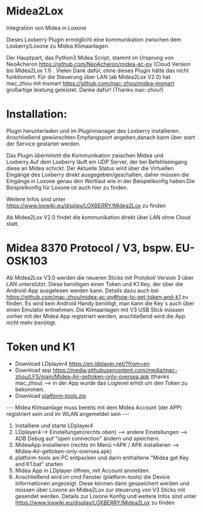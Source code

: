 # Midea2Lox
Integration von Midea in Loxone

Dieses Loxberry Plugin ermöglicht eine kommunikation zwischen dem Loxberry/Loxone zu Midea Klimaanlagen.

Der Hauptpart, das Python3 Midea Script, stammt im Ursprung von NeoAcheron https://github.com/NeoAcheron/midea-ac-py (Cloud Version bis Midea2Lox 1.1) . Vielen Dank dafür, ohne dieses Plugin hätte das nicht funktioniert.
Für die Steuerung über LAN (ab Midea2Lox V2.0) hat mac_zhou mit msmart https://github.com/mac-zhou/midea-msmart großartige leistung geleistet. Danke dafür! (Thanks mac-zhou!)

# Installation:
Plugin herunterladen und im Pluginmanager des Loxberry installieren.
Anschließend gewünschten Empfangsport angeben,danach kann über start der Service gestartet werden.

Das Plugin übernimmt die Kommunikation zwischen Midea und Loxberry.Auf dem Loxberry läuft ein UDP Server, der bei Befehlseingang diese an Midea schickt. Der Aktuelle Status wird über die Virtuellen Eingänge des Loxberry direkt ausgegeben/geschalten,
daher müssen die Eingänge in Loxone genau den Wortlaut wie in der Beispielkonfig haben.Die Beispielkonfig für Loxone ist auch hier zu finden.

Weitere Infos sind unter https://www.loxwiki.eu/display/LOXBERRY/Midea2Lox zu finden

Ab Midea2Lox V2.0 findet die kommunikation direkt über LAN ohne Cloud statt. 

# Midea 8370 Protocol / V3, bspw. EU-OSK103
Ab Midea2Lox V3.0 werden die neueren Sticks mit Protokoll Version 3 über LAN unterstützt.
Diese benötigen einen Token und K1 Key, der über die Android-App ausgelesen werden kann. Details dazu auch bei https://github.com/mac-zhou/midea-ac-py#how-to-get-token-and-k1 zu finden.
Es wird kein Android Handy benötigt, man kann die Key´s auch über einen Emulator entnehmen. Die Klimaanlagen mit V3 USB Stick müssen vorher mit der Midea App registriert werden, anschließend wird die App nicht mehr benötigt.

# Token und K1
- Download LDplayer4 https://en.ldplayer.net/?from=en
- Download app https://media.githubusercontent.com/media/mac-zhou/LFS/main/Midea-Air-gettoken-only-oversea.apk (thanks mac_zhou) --> in der App wurde das Loglevel erhöt um den Token zu bekommen.
- Download [platform-tools.zip](https://github.com/seppe912/Midea2Lox/files/6986140/platform-tools.zip)

--- Midea Klimaanlage muss bereits mit dem Midea Account (der APP) registriert sein und im WLAN angemeldet sein ---
1. Installiere und starte LDplayer4
2. LDplayer4--> Einstellungen(rechts oben) --> andere Einstellungen --> ADB Debug auf "open connection" ändern und speichern.
3. MideaApp installieren (rechts im Menü +APK / APK installieren --> Midea-Air-gettoken-only-oversea.apk)
4. platform-tools am PC entpacken und darin enthaltene "Midea get Key and K1.bat" starten
5. Midea App in LDplayer öffnen, mit Account anmelden.
6. Anschließend wird im cmd Fenster (platform-tools) die Device Informationen angezeigt. Diese können dann gespeichert werden und müssen über Loxone an Midea2Lox zur steuerung von V3 Sticks mit gesendet werden.
Details zur Loxone Konfig und weitere Infos sind unter https://www.loxwiki.eu/display/LOXBERRY/Midea2Lox zu finden
